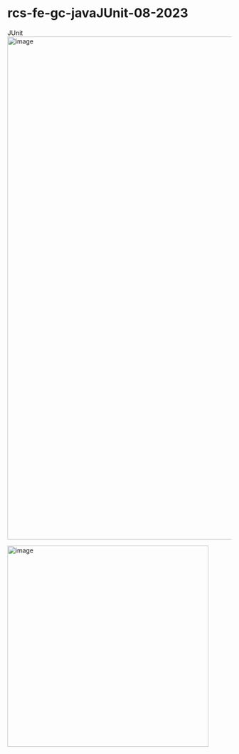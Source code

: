 # rcs-fe-gc-javaJUnit-08-2023
JUnit
<img width="1130" alt="image" src="https://github.com/rcarcole/rcs-fe-gc-javaJUnit-08-2023/assets/55997367/63a1e37c-a7fe-4af0-bff6-c78d73317ddf">

<img width="452" alt="image" src="https://github.com/rcarcole/rcs-fe-gc-javaJUnit-08-2023/assets/55997367/02e66852-2846-487d-9db9-62aa64c2ffc1">
